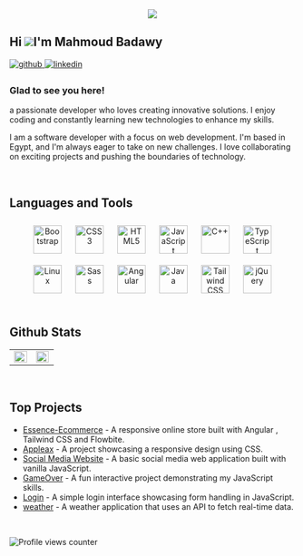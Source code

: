 <div align="center">
<img src="https://avatars.githubusercontent.com/u/86163967?s=400&u=f117ca1344ce4757cf866204706bfb1fa5874588&v=4" align="center" height="" width="" />
</div>

## Hi ![](https://user-images.githubusercontent.com/18350557/176309783-0785949b-9127-417c-8b55-ab5a4333674e.gif)I'm Mahmoud Badawy

<a href="https://github.com/MahmoudBadawy0" target="_blank">
<img src=https://img.shields.io/badge/github-%2324292e.svg?&style=for-the-badge&logo=github&logoColor=white alt=github style="margin-bottom: 5px;" />
</a>
<a href="https://linkedin.com/in/mahmoud-badawy-693009217" target="_blank">
<img src=https://img.shields.io/badge/linkedin-%231E77B5.svg?&style=for-the-badge&logo=linkedin&logoColor=white alt=linkedin style="margin-bottom: 5px;" />
</a>

### Glad to see you here!

a passionate developer who loves creating innovative solutions. I enjoy coding and constantly learning new technologies to enhance my skills.

I am a software developer with a focus on web development. I'm based in Egypt, and I'm always eager to take on new challenges. I love collaborating on exciting projects and pushing the boundaries of technology.

<br/>

## Languages and Tools

<div align="center">  
<a href="https://getbootstrap.com/docs/3.4/javascript/" target="_blank"><img style="margin: 10px" src="https://profilinator.rishav.dev/skills-assets/bootstrap-plain.svg" alt="Bootstrap" height="50" /></a>  
<a href="https://www.w3schools.com/css/" target="_blank"><img style="margin: 10px" src="https://profilinator.rishav.dev/skills-assets/css3-original-wordmark.svg" alt="CSS3" height="50" /></a>  
<a href="https://en.wikipedia.org/wiki/HTML5" target="_blank"><img style="margin: 10px" src="https://profilinator.rishav.dev/skills-assets/html5-original-wordmark.svg" alt="HTML5" height="50" /></a>  
<a href="https://www.javascript.com/" target="_blank"><img style="margin: 10px" src="https://profilinator.rishav.dev/skills-assets/javascript-original.svg" alt="JavaScript" height="50" /></a>  
<a href="https://www.cplusplus.com/" target="_blank"><img style="margin: 10px" src="https://profilinator.rishav.dev/skills-assets/cplusplus-original.svg" alt="C++" height="50" /></a>  
<a href="https://www.typescriptlang.org/" target="_blank"><img style="margin: 10px" src="https://profilinator.rishav.dev/skills-assets/typescript-original.svg" alt="TypeScript" height="50" /></a>  
<a href="https://www.linux.org/" target="_blank"><img style="margin: 10px" src="https://profilinator.rishav.dev/skills-assets/linux-original.svg" alt="Linux" height="50" /></a>  
<a href="https://sass-lang.com/" target="_blank"><img style="margin: 10px" src="https://profilinator.rishav.dev/skills-assets/sass-original.svg" alt="Sass" height="50" /></a>  
<a href="https://angular.io/" target="_blank"><img style="margin: 10px" src="https://profilinator.rishav.dev/skills-assets/angularjs-original.svg" alt="Angular" height="50" /></a>  
<a href="https://www.java.com/" target="_blank"><img style="margin: 10px" src="https://profilinator.rishav.dev/skills-assets/java-original-wordmark.svg" alt="Java" height="50" /></a>  
<a href="https://www.tailwindcss.com/" target="_blank"><img style="margin: 10px" src="https://profilinator.rishav.dev/skills-assets/tailwindcss.svg" alt="Tailwind CSS" height="50" /></a>  
<a href="https://jquery.com/" target="_blank"><img style="margin: 10px" src="https://profilinator.rishav.dev/skills-assets/jquery.png" alt="jQuery" height="50" /></a>  
</div>

<br/>

## Github Stats

<table>
<tr>
<td valign="top" width="50%">

<div align="center"><img src="https://github-readme-stats.vercel.app/api?username=MahmoudBadawy0&show_icons=true&count_private=true&hide_border=true" align="center" style="width: 98%" />
</div>

</td>
<td valign="top" width="50%">

<img src="https://github-readme-stats.vercel.app/api/top-langs/?username=MahmoudBadawy0&hide_border=true&layout=compact" align="left" style="width: 98%" />

</td>
</tr></table>

<br/>

## Top Projects

- [Essence-Ecommerce](https://github.com/MahmoudBadawy0/Essence-Ecommerce) - A responsive online store built with Angular , Tailwind CSS and Flowbite.
- [Appleax](https://github.com/MahmoudBadawy0/Appleax) - A project showcasing a responsive design using CSS.
- [Social Media Website](https://github.com/MahmoudBadawy0/Social-Media-websit-vanila-javascript-) - A basic social media web application built with vanilla JavaScript.
- [GameOver](https://github.com/MahmoudBadawy0/GameOver) - A fun interactive project demonstrating my JavaScript skills.
- [Login](https://github.com/MahmoudBadawy0/Login) - A simple login interface showcasing form handling in JavaScript.
- [weather](https://github.com/MahmoudBadawy0/Weather) - A weather application that uses an API to fetch real-time data.

<br/>

![Profile views counter](https://komarev.com/ghpvc/?username=MahmoudBadawy0&&style=flat-square)

<br />
